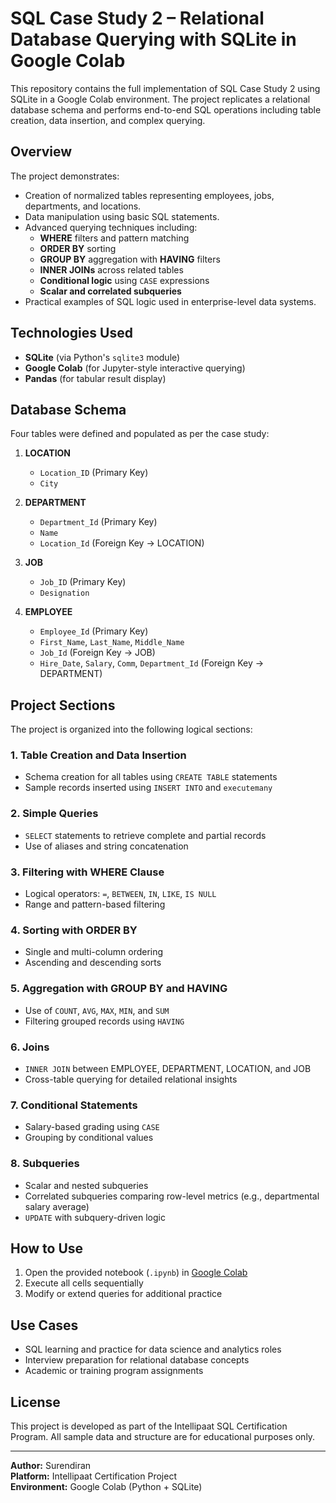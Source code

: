 # SQL Case Study 2 – Relational Database Querying with SQLite in Google Colab

This repository contains the full implementation of SQL Case Study 2 using SQLite in a Google Colab environment. The project replicates a relational database schema and performs end-to-end SQL operations including table creation, data insertion, and complex querying.

## Overview

The project demonstrates:

- Creation of normalized tables representing employees, jobs, departments, and locations.
- Data manipulation using basic SQL statements.
- Advanced querying techniques including:
  - **WHERE** filters and pattern matching
  - **ORDER BY** sorting
  - **GROUP BY** aggregation with **HAVING** filters
  - **INNER JOINs** across related tables
  - **Conditional logic** using `CASE` expressions
  - **Scalar and correlated subqueries**
- Practical examples of SQL logic used in enterprise-level data systems.

## Technologies Used

- **SQLite** (via Python's `sqlite3` module)
- **Google Colab** (for Jupyter-style interactive querying)
- **Pandas** (for tabular result display)

## Database Schema

Four tables were defined and populated as per the case study:

1. **LOCATION**  
   - `Location_ID` (Primary Key)  
   - `City`

2. **DEPARTMENT**  
   - `Department_Id` (Primary Key)  
   - `Name`  
   - `Location_Id` (Foreign Key → LOCATION)

3. **JOB**  
   - `Job_ID` (Primary Key)  
   - `Designation`

4. **EMPLOYEE**  
   - `Employee_Id` (Primary Key)  
   - `First_Name`, `Last_Name`, `Middle_Name`  
   - `Job_Id` (Foreign Key → JOB)  
   - `Hire_Date`, `Salary`, `Comm`, `Department_Id` (Foreign Key → DEPARTMENT)

## Project Sections

The project is organized into the following logical sections:

### 1. Table Creation and Data Insertion
- Schema creation for all tables using `CREATE TABLE` statements
- Sample records inserted using `INSERT INTO` and `executemany`

### 2. Simple Queries
- `SELECT` statements to retrieve complete and partial records
- Use of aliases and string concatenation

### 3. Filtering with WHERE Clause
- Logical operators: `=`, `BETWEEN`, `IN`, `LIKE`, `IS NULL`
- Range and pattern-based filtering

### 4. Sorting with ORDER BY
- Single and multi-column ordering
- Ascending and descending sorts

### 5. Aggregation with GROUP BY and HAVING
- Use of `COUNT`, `AVG`, `MAX`, `MIN`, and `SUM`
- Filtering grouped records using `HAVING`

### 6. Joins
- `INNER JOIN` between EMPLOYEE, DEPARTMENT, LOCATION, and JOB
- Cross-table querying for detailed relational insights

### 7. Conditional Statements
- Salary-based grading using `CASE`
- Grouping by conditional values

### 8. Subqueries
- Scalar and nested subqueries
- Correlated subqueries comparing row-level metrics (e.g., departmental salary average)
- `UPDATE` with subquery-driven logic

## How to Use

1. Open the provided notebook (`.ipynb`) in [Google Colab](https://colab.research.google.com/)
2. Execute all cells sequentially
3. Modify or extend queries for additional practice

## Use Cases

- SQL learning and practice for data science and analytics roles
- Interview preparation for relational database concepts
- Academic or training program assignments

## License

This project is developed as part of the Intellipaat SQL Certification Program. All sample data and structure are for educational purposes only.

---

**Author:** Surendiran   
**Platform:** Intellipaat Certification Project  
**Environment:** Google Colab (Python + SQLite)

